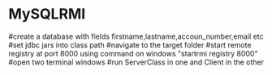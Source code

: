 # MySQLRMI
#create a database with fields firstname,lastname,accoun_number,email etc 
#set jdbc jars into class path
#navigate to the target folder
#start remote registry at port 8000 using command on windows "startrmi registry 8000"
#open two terminal windows
#run ServerClass in one and Client in the other
